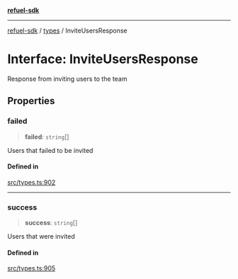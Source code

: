 [**refuel-sdk**](../../README.md)

***

[refuel-sdk](../../modules.md) / [types](../README.md) / InviteUsersResponse

# Interface: InviteUsersResponse

Response from inviting users to the team

## Properties

### failed

> **failed**: `string`[]

Users that failed to be invited

#### Defined in

[src/types.ts:902](https://github.com/refuel-ai/refuel-sdk/blob/240c3e68ab946b6c24b6f2eafb12779c24332cdb/src/types.ts#L902)

***

### success

> **success**: `string`[]

Users that were invited

#### Defined in

[src/types.ts:905](https://github.com/refuel-ai/refuel-sdk/blob/240c3e68ab946b6c24b6f2eafb12779c24332cdb/src/types.ts#L905)
